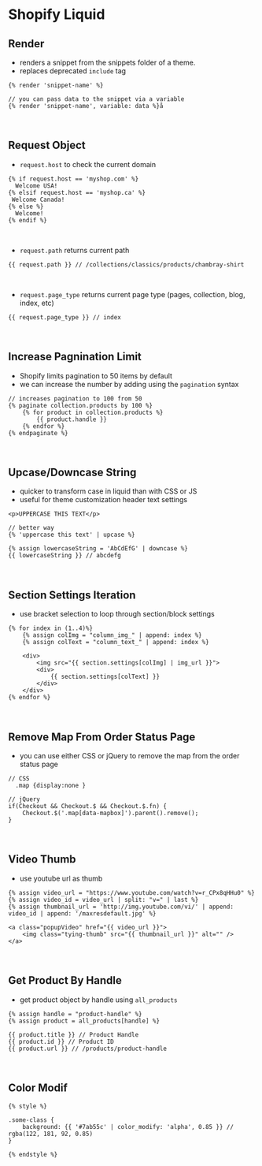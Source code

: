 # Shopify Liquid

## Render
- renders a snippet from the snippets folder of a theme.
- replaces deprecated `include` tag
```
{% render 'snippet-name' %}

// you can pass data to the snippet via a variable
{% render 'snippet-name', variable: data %}å
```
<br>

## Request Object
- `request.host` to check the current domain
```
{% if request.host == 'myshop.com' %}
  Welcome USA!
{% elsif request.host == 'myshop.ca' %}
 Welcome Canada!
{% else %}
  Welcome!
{% endif %}
```
<br>

- `request.path` returns current path
```
{{ request.path }} // /collections/classics/products/chambray-shirt
```
<br>

- `request.page_type` returns current page type (pages, collection, blog, index, etc)
```
{{ request.page_type }} // index
```
<br>

## Increase Pagnination Limit
- Shopify limits pagination to 50 items by default
- we can increase the number by adding using the `pagination` syntax
```
// increases pagination to 100 from 50
{% paginate collection.products by 100 %}
	{% for product in collection.products %}
		{{ product.handle }}
	{% endfor %}
{% endpaginate %}
```
<br>

## Upcase/Downcase String
- quicker to transform case in liquid than with CSS or JS
- useful for theme customization header text settings
```
<p>UPPERCASE THIS TEXT</p>

// better way
{% 'uppercase this text' | upcase %}

{% assign lowercaseString = 'AbCdEfG' | downcase %}
{{ lowercaseString }} // abcdefg
```
<br>

## Section Settings Iteration
- use bracket selection to loop through section/block settings
```
{% for index in (1..4)%}
	{% assign colImg = "column_img_" | append: index %}
	{% assign colText = "column_text_" | append: index %}

	<div>
		<img src="{{ section.settings[colImg] | img_url }}">
		<div>
			{{ section.settings[colText] }}
		</div>
	</div>
{% endfor %}
```
<br>

## Remove Map From Order Status Page
- you can use either CSS or jQuery to remove the map from the order status page
```
// CSS
  .map {display:none }

// jQuery
if(Checkout && Checkout.$ && Checkout.$.fn) {
	Checkout.$('.map[data-mapbox]').parent().remove();
}
```
<br>

## Video Thumb
- use youtube url as thumb
```
{% assign video_url = "https://www.youtube.com/watch?v=r_CPx8qHHu0" %}
{% assign video_id = video_url | split: "v=" | last %}
{% assign thumbnail_url = 'http://img.youtube.com/vi/' | append: video_id | append: '/maxresdefault.jpg' %}

<a class="popupVideo" href="{{ video_url }}">
	<img class="tying-thumb" src="{{ thumbnail_url }}" alt="" />
</a>
```
<br>

## Get Product By Handle
- get product object by handle using `all_products`
```
{% assign handle = "product-handle" %}
{% assign product = all_products[handle] %}

{{ product.title }} // Product Handle
{{ product.id }} // Product ID
{{ product.url }} // /products/product-handle
```
<br>

## Color Modif
```
{% style %}

.some-class {
	background: {{ '#7ab55c' | color_modify: 'alpha', 0.85 }} // rgba(122, 181, 92, 0.85)
}

{% endstyle %}
```
<br>
